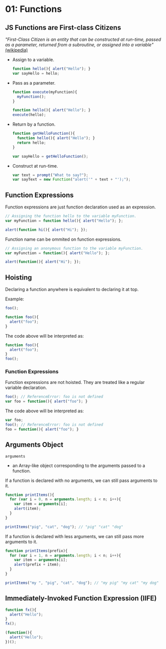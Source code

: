 # 01: Functions

## JS Functions are First-class Citizens

*"First-Class Citizen is an entity that can be constructed at run-time, passed as a parameter, returned from a subroutine, or assigned into a variable"* [(wikipedia)](https://en.wikipedia.org/wiki/First-class_citizen)

- Assign to a variable.

  ```js
  function hello(){ alert("Hello"); }
  var sayHello = hello;
  ```
  
- Pass as a parameter.

  ```js
  function execute(myFunction){
    myFunction();
  }
  
  function hello(){ alert("Hello"); }
  execute(hello);
  ```

- Return by a function.

  ```js
  function getHelloFunction(){ 
    function hello(){ alert("Hello"); }
    return hello;
  }
  
  var sayHello = getHelloFunction();
  ```

- Construct at run-time.

  ```js
  var text = prompt("What to say?");
  var sayText = new Function("alert('" + text + "');");
  ```

## Function Expressions

Function expressions are just function declaration used as an expression.
```js
// Assigning the function hello to the variable myFunction.
var myFunction = function hello(){ alert("Hello"); };

alert(function hi(){ alert("Hi"); });
```

Function name can be ommited on function expressions.
```js
// Assigning an anonymous function to the variable myFunction.
var myFunction = function(){ alert("Hello"); };

alert(function(){ alert("Hi"); });
```

## Hoisting

Declaring a function anywhere is equivalent to declaring it at top.

Example:
```js
foo();

function foo(){
  alert("foo");
}
```

The code above will be interpreted as:
```js
function foo(){
  alert("foo");
}
foo();
```

### Function Expressions

Function expressions are not hoisted. They are treated like a regular variable declaration.
```js
foo(); // ReferenceError: foo is not defined
var foo = function(){ alert("foo"); }
```

The code above will be interpreted as:
```js
var foo;
foo(); // ReferenceError: foo is not defined
foo = function(){ alert("foo"); }
```

## Arguments Object

`arguments`
  - an Array-like object corresponding to the arguments passed to a function.

If a function is declared with no arguments, we can still pass arguments to it.
```js
function printItems(){
  for (var i = 0, n = arguments.length; i < n; i++){
    var item = arguments[i];
    alert(item);
  }
}

printItems("pig", "cat", "dog"); // "pig" "cat" "dog"
```

If a function is declared with less arguments, we can still pass more arguments to it.

```js
function printItems(prefix){
  for (var i = 1, n = arguments.length; i < n; i++){
    var item = arguments[i];
    alert(prefix + item);
  }
}

printItems("my ", "pig", "cat", "dog"); // "my pig" "my cat" "my dog"
```

## Immediately-Invoked Function Expression (IIFE)

```js
function fx(){
  alert("Hello");
}
fx();

(function(){ 
  alert("Hello"); 
})();
```
